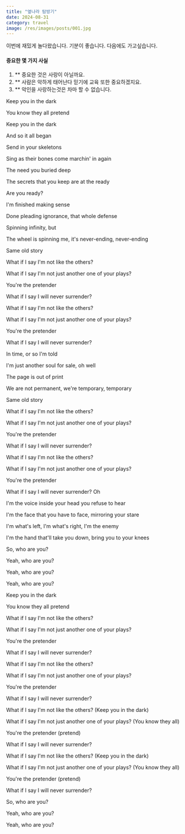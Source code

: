 ```yaml
---
title: "옆나라 탐방기"
date: 2024-08-31
category: travel
image: /res/images/posts/001.jpg
---
```


이번에 재밌게 놀다왔습니다.
기분이 좋습니다.
다음에도 가고싶습니다.

#### 중요한 몇 가지 사실

1. ** 중요한 것은 사랑이 아닐까요.
2. ** 사람은 악하게 태어난다 믿기에 교육 또한 중요하겠지요.
3. ** 악인을 사랑하는것은 차마 할 수 없습니다.

Keep you in the dark

You know they all pretend

Keep you in the dark

And so it all began

Send in your skeletons

Sing as their bones come marchin' in again

The need you buried deep

The secrets that you keep are at the ready

Are you ready?

I'm finished making sense

Done pleading ignorance, that whole defense

Spinning infinity, but

The wheel is spinning me, it's never-ending, never-ending

Same old story

What if I say I'm not like the others?

What if I say I'm not just another one of your plays?

You're the pretender

What if I say I will never surrender?

What if I say I'm not like the others?

What if I say I'm not just another one of your plays?

You're the pretender

What if I say I will never surrender?

In time, or so I'm told

I'm just another soul for sale, oh well

The page is out of print

We are not permanent, we're temporary, temporary

Same old story

What if I say I'm not like the others?

What if I say I'm not just another one of your plays?

You're the pretender

What if I say I will never surrender?

What if I say I'm not like the others?

What if I say I'm not just another one of your plays?

You're the pretender

What if I say I will never surrender? Oh

I'm the voice inside your head you refuse to hear

I'm the face that you have to face, mirroring your stare

I'm what's left, I'm what's right, I'm the enemy

I'm the hand that'll take you down, bring you to your knees

So, who are you?

Yeah, who are you?

Yeah, who are you?

Yeah, who are you?


Keep you in the dark

You know they all pretend

What if I say I'm not like the others?

What if I say I'm not just another one of your plays?

You're the pretender

What if I say I will never surrender?

What if I say I'm not like the others?

What if I say I'm not just another one of your plays?

You're the pretender

What if I say I will never surrender?

What if I say I'm not like the others? (Keep you in the dark)

What if I say I'm not just another one of your plays? (You know they all)

You're the pretender (pretend)

What if I say I will never surrender?

What if I say I'm not like the others? (Keep you in the dark)

What if I say I'm not just another one of your plays? (You know they all)

You're the pretender (pretend)

What if I say I will never surrender?

So, who are you?

Yeah, who are you?

Yeah, who are you?
